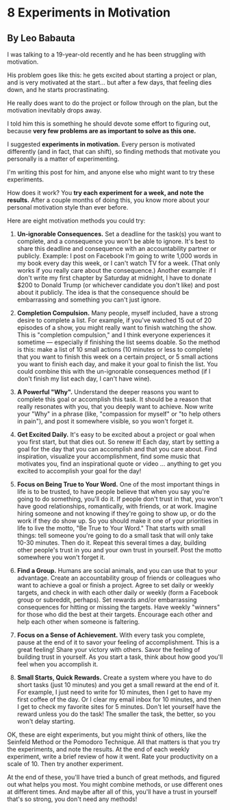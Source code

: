 # 8 Experiments in Motivation
## By Leo Babauta

I was talking to a 19-year-old recently and he has been struggling with motivation.

His problem goes like this: he gets excited about starting a project or plan, and is very motivated at the start... but after a few days, that feeling dies down, and he starts procrastinating.

He really does want to do the project or follow through on the plan, but the motivation inevitably drops away.

I told him this is something he should devote some effort to figuring out, because **very few problems are as important to solve as this one.**

I suggested **experiments in motivation.** Every person is motivated differently (and in fact, that can shift), so finding methods that motivate you personally is a matter of experimenting.

I'm writing this post for him, and anyone else who might want to try these experiments.

How does it work? You **try each experiment for a week, and note the results.** After a couple months of doing this, you know more about your personal motivation style than ever before.

Here are eight motivation methods you could try:

1. **Un-ignorable Consequences.** Set a deadline for the task(s) you want to complete, and a consequence you won't be able to ignore. It's best to share this deadline and consequence with an accountability partner or publicly. Example: I post on Facebook I'm going to write 1,000 words in my book every day this week, or I can't watch TV for a week. (That only works if you really care about the consequence.) Another example: if I don't write my first chapter by Saturday at midnight, I have to donate $200 to Donald Trump (or whichever candidate you don't like) and post about it publicly. The idea is that the consequence should be embarrassing and something you can't just ignore.

2. **Completion Compulsion.** Many people, myself included, have a strong desire to complete a list. For example, if you've watched 15 out of 20 episodes of a show, you might really want to finish watching the show. This is "completion compulsion," and I think everyone experiences it sometime — especially if finishing the list seems doable. So the method is this: make a list of 10 small actions (10 minutes or less to complete) that you want to finish this week on a certain project, or 5 small actions you want to finish each day, and make it your goal to finish the list. You could combine this with the un-ignorable consequences method (if I don't finish my list each day, I can't have wine).

3. **A Powerful "Why".** Understand the deeper reasons you want to complete this goal or accomplish this task. It should be a reason that really resonates with you, that you deeply want to achieve. Now write your "Why" in a phrase (like, "compassion for myself" or "to help others in pain"), and post it somewhere visible, so you won't forget it.

4. **Get Excited Daily.** It's easy to be excited about a project or goal when you first start, but that dies out. So renew it! Each day, start by setting a goal for the day that you can accomplish and that you care about. Find inspiration, visualize your accomplishment, find some music that motivates you, find an inspirational quote or video … anything to get you excited to accomplish your goal for the day!

5. **Focus on Being True to Your Word.** One of the most important things in life is to be trusted, to have people believe that when you say you're going to do something, you'll do it. If people don't trust in that, you won't have good relationships, romantically, with friends, or at work. Imagine hiring someone and not knowing if they're going to show up, or do the work if they do show up. So you should make it one of your priorities in life to live the motto, "Be True to Your Word." That starts with small things: tell someone you're going to do a small task that will only take 10-30 minutes. Then do it. Repeat this several times a day, building other people's trust in you and your own trust in yourself. Post the motto somewhere you won't forget it.

6. **Find a Group.** Humans are social animals, and you can use that to your advantage. Create an accountability group of friends or colleagues who want to achieve a goal or finish a project. Agree to set daily or weekly targets, and check in with each other daily or weekly (form a Facebook group or subreddit, perhaps). Set rewards and/or embarrassing consequences for hitting or missing the targets. Have weekly "winners" for those who did the best at their targets. Encourage each other and help each other when someone is faltering.

7. **Focus on a Sense of Achievement.** With every task you complete, pause at the end of it to savor your feeling of accomplishment. This is a great feeling! Share your victory with others. Savor the feeling of building trust in yourself. As you start a task, think about how good you'll feel when you accomplish it.

8. **Small Starts, Quick Rewards.** Create a system where you have to do short tasks (just 10 minutes) and you get a small reward at the end of it. For example, I just need to write for 10 minutes, then I get to have my first coffee of the day. Or I clear my email inbox for 10 minutes, and then I get to check my favorite sites for 5 minutes. Don't let yourself have the reward unless you do the task! The smaller the task, the better, so you won't delay starting.

OK, these are eight experiments, but you might think of others, like the Seinfeld Method or the Pomodoro Technique. All that matters is that you try the experiments, and note the results. At the end of each weekly experiment, write a brief review of how it went. Rate your productivity on a scale of 10. Then try another experiment.

At the end of these, you'll have tried a bunch of great methods, and figured out what helps you most. You might combine methods, or use different ones at different times. And maybe after all of this, you'll have a trust in yourself that's so strong, you don't need any methods!



